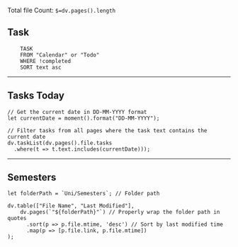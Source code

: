 Total file Count: `$=dv.pages().length`
## Task
```dataview
	TASK
	FROM "Calendar" or "Todo"
	WHERE !completed
	SORT text asc
```
---
## Tasks Today
```dataviewjs
// Get the current date in DD-MM-YYYY format
let currentDate = moment().format("DD-MM-YYYY");

// Filter tasks from all pages where the task text contains the current date
dv.taskList(dv.pages().file.tasks
  .where(t => t.text.includes(currentDate)));
```
---

## Semesters
```dataviewjs
let folderPath = `Uni/Semesters`; // Folder path 

dv.table(["File Name", "Last Modified"], 
    dv.pages(`"${folderPath}"`) // Properly wrap the folder path in quotes
      .sort(p => p.file.mtime, 'desc') // Sort by last modified time
      .map(p => [p.file.link, p.file.mtime])
);
```
